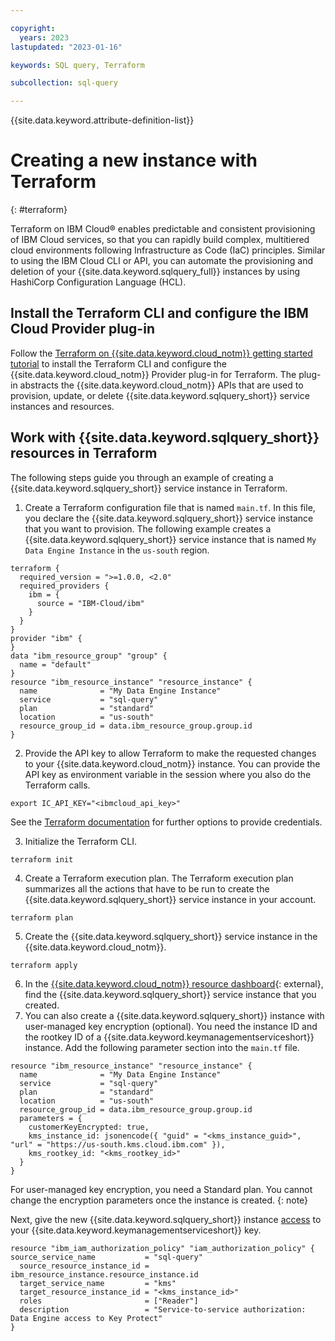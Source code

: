 ```yaml
---

copyright:
  years: 2023
lastupdated: "2023-01-16"

keywords: SQL query, Terraform

subcollection: sql-query

---
```


{{site.data.keyword.attribute-definition-list}}

# Creating a new instance with Terraform
{: #terraform}

Terraform on IBM Cloud® enables predictable and consistent provisioning of IBM Cloud services, so that you can rapidly build complex, multitiered cloud environments following Infrastructure as Code (IaC) principles. Similar to using the IBM Cloud CLI or API, you can automate the provisioning and deletion of your {{site.data.keyword.sqlquery_full}} instances by using HashiCorp Configuration Language (HCL).

## Install the Terraform CLI and configure the IBM Cloud Provider plug-in

Follow the [Terraform on {{site.data.keyword.cloud_notm}} getting started tutorial](/docs/ibm-cloud-provider-for-terraform?topic=ibm-cloud-provider-for-terraform-getting-started) to install the Terraform CLI and configure the {{site.data.keyword.cloud_notm}} Provider plug-in for Terraform. The plug-in abstracts the {{site.data.keyword.cloud_notm}} APIs that are used to provision, update, or delete {{site.data.keyword.sqlquery_short}} service instances and resources.

## Work with {{site.data.keyword.sqlquery_short}} resources in Terraform

The following steps guide you through an example of creating a {{site.data.keyword.sqlquery_short}} service instance in Terraform.

1. Create a Terraform configuration file that is named `main.tf`. In this file, you declare the {{site.data.keyword.sqlquery_short}} service instance that you want to provision. The following example creates a {{site.data.keyword.sqlquery_short}} service instance that is named `My Data Engine Instance` in the `us-south` region.

```
terraform {
  required_version = ">=1.0.0, <2.0"
  required_providers {
    ibm = {
      source = "IBM-Cloud/ibm"
    }
  }
}
provider "ibm" {
}
data "ibm_resource_group" "group" {
  name = "default"
}
resource "ibm_resource_instance" "resource_instance" {
  name              = "My Data Engine Instance"
  service           = "sql-query"
  plan              = "standard"
  location          = "us-south"
  resource_group_id = data.ibm_resource_group.group.id
}
```


2. Provide the API key to allow Terraform to make the requested changes to your {{site.data.keyword.cloud_notm}} instance. You can provide the API key as environment variable in the session where you also do the Terraform calls.

```
export IC_API_KEY="<ibmcloud_api_key>"
```

See the [Terraform documentation](/docs/ibm-cloud-provider-for-terraform?topic=ibm-cloud-provider-for-terraform-about) for further options to provide credentials.


3. Initialize the Terraform CLI. 

```
terraform init
```

   
4. Create a Terraform execution plan. The Terraform execution plan summarizes all the actions that have to be run to create the {{site.data.keyword.sqlquery_short}} service instance in your account. 

```
terraform plan
```


5. Create the {{site.data.keyword.sqlquery_short}} service instance in the {{site.data.keyword.cloud_notm}}.

```
terraform apply
```


6. In the [{{site.data.keyword.cloud_notm}} resource dashboard](https://cloud.ibm.com/resources){: external}, find the {{site.data.keyword.sqlquery_short}} service instance that you created.
7. You can also create a {{site.data.keyword.sqlquery_short}} instance with user-managed key encryption (optional). You need the instance ID and the rootkey ID of a {{site.data.keyword.keymanagementserviceshort}} instance. Add the following parameter section into the `main.tf` file.

```
resource "ibm_resource_instance" "resource_instance" {
  name              = "My Data Engine Instance"
  service           = "sql-query"
  plan              = "standard"
  location          = "us-south"
  resource_group_id = data.ibm_resource_group.group.id
  parameters = {
    customerKeyEncrypted: true,
    kms_instance_id: jsonencode({ "guid" = "<kms_instance_guid>", "url" = "https://us-south.kms.cloud.ibm.com" }),
    kms_rootkey_id: "<kms_rootkey_id>"
  }
}
```

For user-managed key encryption, you need a Standard plan. You cannot change the encryption parameters once the instance is created. 
  {: note}

Next, give the new {{site.data.keyword.sqlquery_short}} instance [access](/docs/account?topic=account-serviceauth) to your {{site.data.keyword.keymanagementserviceshort}} key.

```
resource "ibm_iam_authorization_policy" "iam_authorization_policy" {
source_service_name           = "sql-query"
  source_resource_instance_id = ibm_resource_instance.resource_instance.id
  target_service_name         = "kms"
  target_resource_instance_id = "<kms_instance_id>"
  roles                       = ["Reader"]
  description                 = "Service-to-service authorization: Data Engine access to Key Protect"
}
```

